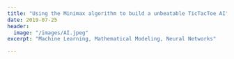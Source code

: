 ```yaml
---
title: "Using the Minimax algorithm to build a unbeatable TicTacToe AI"
date: 2019-07-25
header:
  image: "/images/AI.jpeg"
excerpt: "Machine Learning, Mathematical Modeling, Neural Networks"

---
```

